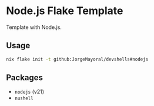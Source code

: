 # Node.js Flake Template

Template with Node.js.

## Usage

```bash
nix flake init -t github:JorgeMayoral/devshells#nodejs
```

## Packages

- `nodejs` (v21)
- `nushell`
